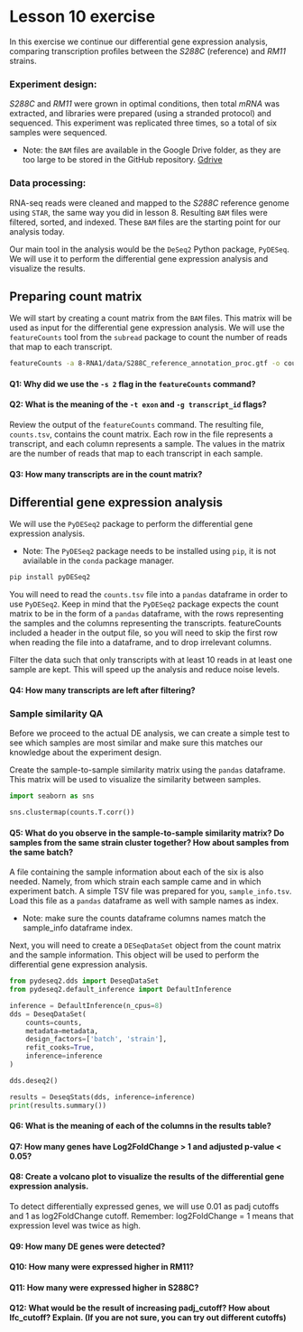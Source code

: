 # Lesson 10 exercise

In this exercise we continue our differential gene expression analysis, comparing transcription profiles between the *S288C* (reference) and *RM11* strains. 

### Experiment design: 
*S288C* and *RM11* were grown in optimal conditions, then total *mRNA* was extracted, and libraries were prepared (using a stranded protocol) and sequenced. This experiment was replicated three times, so a total of six samples were sequenced.

* Note: the `BAM` files are available in the Google Drive folder, as they are too large to be stored in the GitHub repository. [Gdrive](https://drive.google.com/drive/folders/1N1pYkeFPUOo4_Hv_Jk2MzgzlZ-LLWXSY?usp=sharing)

### Data processing: 
RNA-seq reads were cleaned and mapped to the *S288C* reference genome using `STAR`, the same way you did in lesson 8. Resulting `BAM` files were filtered, sorted, and indexed. These `BAM` files are the starting point for our analysis today.

Our main tool in the analysis would be the `DeSeq2` Python package, `PyDESeq`. We will use it to perform the differential gene expression analysis and visualize the results.

## Preparing count matrix

We will start by creating a count matrix from the `BAM` files. This matrix will be used as input for the differential gene expression analysis. We will use the `featureCounts` tool from the `subread` package to count the number of reads that map to each transcript.

```bash
featureCounts -a 8-RNA1/data/S288C_reference_annotation_proc.gtf -o counts.tsv -s 2 -t exon -g transcript_id data/*.bam
```

#### Q1: Why did we use the `-s 2` flag in the `featureCounts` command?

#### Q2: What is the meaning of the `-t exon` and `-g transcript_id` flags?

Review the output of the `featureCounts` command. The resulting file, `counts.tsv`, contains the count matrix. Each row in the file represents a transcript, and each column represents a sample. The values in the matrix are the number of reads that map to each transcript in each sample.

#### Q3: How many transcripts are in the count matrix?

## Differential gene expression analysis

We will use the `PyDESeq2` package to perform the differential gene expression analysis.

* Note: The `PyDESeq2` package needs to be installed using `pip`, it is not aviailable in the `conda` package manager.

```bash
pip install pyDESeq2
```

You will need to read the `counts.tsv` file into a `pandas` dataframe in order to use `PyDESeq2`. Keep in mind that the `PyDESeq2` package expects the count matrix to be in the form of a `pandas` dataframe, with the rows representing the samples and the columns representing the transcripts. featureCounts included a header in the output file, so you will need to skip the first row when reading the file into a dataframe, and to drop irrelevant columns.

Filter the data such that only transcripts with at least 10 reads in at least one sample are kept. This will speed up the analysis and reduce noise levels.

#### Q4: How many transcripts are left after filtering?

### Sample similarity QA
Before we proceed to the actual DE analysis, we can create a simple test to see which samples are most similar and make sure this matches our knowledge about the experiment design.

Create the sample-to-sample similarity matrix using the `pandas` dataframe. This matrix will be used to visualize the similarity between samples.

```python
import seaborn as sns

sns.clustermap(counts.T.corr())
```

#### Q5: What do you observe in the sample-to-sample similarity matrix? Do samples from the same strain cluster together? How about samples from the same batch?

A file containing the sample information about each of the six is also needed. Namely, from which strain each sample came and in which experiment batch. A simple TSV file was prepared for you, `sample_info.tsv`. Load this file as a `pandas` dataframe as well with sample names as index.

* Note: make sure the counts dataframe columns names match the sample_info dataframe index.

Next, you will need to create a `DESeqDataSet` object from the count matrix and the sample information. This object will be used to perform the differential gene expression analysis.

```python
from pydeseq2.dds import DeseqDataSet
from pydeseq2.default_inference import DefaultInference

inference = DefaultInference(n_cpus=8)
dds = DeseqDataSet(
    counts=counts,
    metadata=metadata,
    design_factors=['batch', 'strain'],
    refit_cooks=True,
    inference=inference
)

dds.deseq2()

results = DeseqStats(dds, inference=inference)
print(results.summary())
```

#### Q6: What is the meaning of each of the columns in the results table?

#### Q7: How many genes have Log2FoldChange > 1 and adjusted p-value < 0.05?

#### Q8: Create a volcano plot to visualize the results of the differential gene expression analysis.

To detect differentially expressed genes, we will use 0.01 as padj cutoffs and 1 as  log2FoldChange cutoff. Remember: log2FoldChange = 1 means that expression level was twice as high.

#### Q9: How many DE genes were detected?
#### Q10: How many were expressed higher in RM11?
#### Q11: How many were expressed higher in S288C?
#### Q12: What would be the result of increasing padj_cutoff? How about lfc_cutoff? Explain. (If you are not sure, you can try out different cutoffs)





